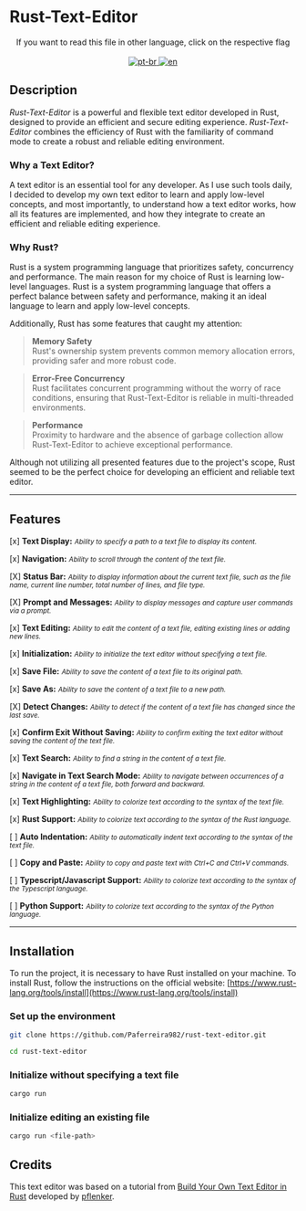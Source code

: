 # Rust-Text-Editor

<p align="center">
If you want to read this file in other language, click on the respective flag <br> <br>
  <a href="https://github.com/Paferreira982/rust-text-editor/blob/main/README.pt-br.md">
    <img src="https://img.shields.io/badge/lang-pt--br-green.svg" alt="pt-br">
  </a>
  <a href="https://github.com/Paferreira982/rust-text-editor/blob/main/README.md">
    <img src="https://img.shields.io/badge/lang-en-red.svg" alt="en">
  </a>
</p>

## Description
*Rust-Text-Editor* is a powerful and flexible text editor developed in Rust, designed to provide an efficient and secure editing experience. *Rust-Text-Editor* combines the efficiency of Rust with the familiarity of command mode to create a robust and reliable editing environment.

### Why a Text Editor?
A text editor is an essential tool for any developer. As I use such tools daily, I decided to develop my own text editor to learn and apply low-level concepts, and most importantly, to understand how a text editor works, how all its features are implemented, and how they integrate to create an efficient and reliable editing experience.

### Why Rust?
Rust is a system programming language that prioritizes safety, concurrency and performance. The main reason for my choice of Rust is learning low-level languages. Rust is a system programming language that offers a perfect balance between safety and performance, making it an ideal language to learn and apply low-level concepts.

Additionally, Rust has some features that caught my attention:

>**Memory Safety** <br>
> Rust's ownership system prevents common memory allocation errors, providing safer and more robust code.

>**Error-Free Concurrency** <br>
>  Rust facilitates concurrent programming without the worry of race conditions, ensuring that Rust-Text-Editor is reliable in multi-threaded environments.

>**Performance** <br>
>  Proximity to hardware and the absence of garbage collection allow Rust-Text-Editor to achieve exceptional performance.

Although not utilizing all presented features due to the project's scope, Rust seemed to be the perfect choice for developing an efficient and reliable text editor.

---
## Features
[x] **Text Display:** <small><i>Ability to specify a path to a text file to display its content.</i></small>

[x] **Navigation:** <small><i>Ability to scroll through the content of the text file.</i></small>

[X] **Status Bar:** <small><i>Ability to display information about the current text file, such as the file name, current line number, total number of lines, and file type.</i></small>

[X] **Prompt and Messages:** <small><i>Ability to display messages and capture user commands via a prompt.</i></small>

[x] **Text Editing:** <small><i>Ability to edit the content of a text file, editing existing lines or adding new lines.</i></small>

[x] **Initialization:** <small><i>Ability to initialize the text editor without specifying a text file.</i></small>

[x] **Save File:** <small><i>Ability to save the content of a text file to its original path.</i></small>

[x] **Save As:** <small><i>Ability to save the content of a text file to a new path.</i></small>

[X] **Detect Changes:** <small><i>Ability to detect if the content of a text file has changed since the last save.</i></small>

[x] **Confirm Exit Without Saving:** <small><i>Ability to confirm exiting the text editor without saving the content of the text file.</i></small>

[x] **Text Search:** <small><i>Ability to find a string in the content of a text file.</i></small>

[x] **Navigate in Text Search Mode:** <small><i>Ability to navigate between occurrences of a string in the content of a text file, both forward and backward.</i></small>

[x] **Text Highlighting:** <small><i>Ability to colorize text according to the syntax of the text file.</i></small>

[x] **Rust Support:** <small><i>Ability to colorize text according to the syntax of the Rust language.</i></small>

[ ] **Auto Indentation:** <small><i>Ability to automatically indent text according to the syntax of the text file.</i></small>

[ ] **Copy and Paste:** <small><i>Ability to copy and paste text with Ctrl+C and Ctrl+V commands.</i></small>

[ ] **Typescript/Javascript Support:** <small><i>Ability to colorize text according to the syntax of the Typescript language.</i></small>

[ ] **Python Support:** <small><i>Ability to colorize text according to the syntax of the Python language.</i></small>

---

## Installation
To run the project, it is necessary to have Rust installed on your machine. To install Rust, follow the instructions on the official website: [https://www.rust-lang.org/tools/install](https://www.rust-lang.org/tools/install)

### Set up the environment
```bash
git clone https://github.com/Paferreira982/rust-text-editor.git

cd rust-text-editor
```

### Initialize without specifying a text file
```bash
cargo run
```

### Initialize editing an existing file
```bash
cargo run <file-path>
```

## Credits
This text editor was based on a tutorial from [Build Your Own Text Editor in Rust](https://www.flenker.blog/hecto/) developed by [pflenker](https://github.com/pflenker).
